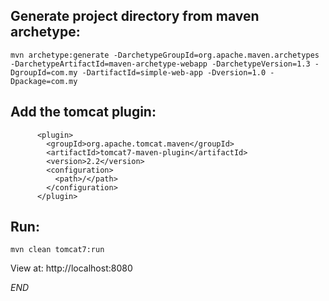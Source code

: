 Generate project directory from maven archetype:
-------------------------------------------------
	mvn archetype:generate -DarchetypeGroupId=org.apache.maven.archetypes -DarchetypeArtifactId=maven-archetype-webapp -DarchetypeVersion=1.3 -DgroupId=com.my -DartifactId=simple-web-app -Dversion=1.0 -Dpackage=com.my

Add the tomcat plugin:
-------------------------------------------------
	      <plugin>
	        <groupId>org.apache.tomcat.maven</groupId>
	        <artifactId>tomcat7-maven-plugin</artifactId>
	        <version>2.2</version>
	        <configuration>
	          <path>/</path>
	        </configuration>
	      </plugin>      
Run:
-------------------------------------------------
	mvn clean tomcat7:run

View at: http://localhost:8080
	
_END_	
	
